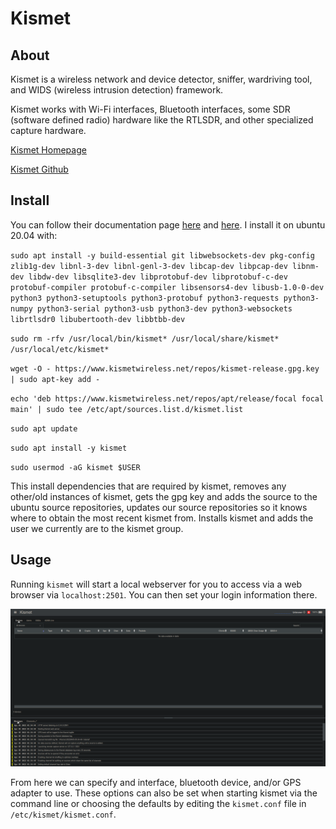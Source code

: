 # Kismet

## About

Kismet is a wireless network and device detector, sniffer, wardriving tool, and WIDS (wireless intrusion detection) framework.

Kismet works with Wi-Fi interfaces, Bluetooth interfaces, some SDR (software defined radio) hardware like the RTLSDR, and other specialized capture hardware.

[Kismet Homepage](https://www.kismetwireless.net/)

[Kismet Github](https://github.com/kismetwireless/kismet)

## Install

You can follow their documentation page [here](https://www.kismetwireless.net/docs/readme/quickstart/) and [here](https://www.kismetwireless.net/docs/readme/packages/). I install it on ubuntu 20.04 with:

`sudo apt install -y build-essential git libwebsockets-dev pkg-config zlib1g-dev libnl-3-dev libnl-genl-3-dev libcap-dev libpcap-dev libnm-dev libdw-dev libsqlite3-dev libprotobuf-dev libprotobuf-c-dev protobuf-compiler protobuf-c-compiler libsensors4-dev libusb-1.0-0-dev python3 python3-setuptools python3-protobuf python3-requests python3-numpy python3-serial python3-usb python3-dev python3-websockets librtlsdr0 libubertooth-dev libbtbb-dev`

`sudo rm -rfv /usr/local/bin/kismet* /usr/local/share/kismet* /usr/local/etc/kismet*`

`wget -O - https://www.kismetwireless.net/repos/kismet-release.gpg.key | sudo apt-key add -`

`echo 'deb https://www.kismetwireless.net/repos/apt/release/focal focal main' | sudo tee /etc/apt/sources.list.d/kismet.list`

`sudo apt update`

`sudo apt install -y kismet`

`sudo usermod -aG kismet $USER`

This install dependencies that are required by kismet, removes any other/old instances of kismet, gets the gpg key and adds the source to the ubuntu source repositories, updates our source repositories so it knows where to obtain the most recent kismet from. Installs kismet and adds the user we currently are to the kismet group.

## Usage

Running `kismet` will start a local webserver for you to access via a web browser via `localhost:2501`. You can then set your login information there.

![](<../../../.gitbook/assets/image (43).png>)

From here we can specify and interface, bluetooth device, and/or GPS adapter to use. These options can also be set when starting kismet via the command line or choosing the defaults by editing the `kismet.conf` file in `/etc/kismet/kismet.conf`.
